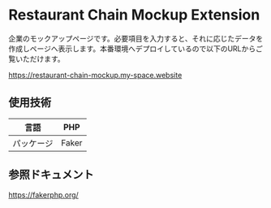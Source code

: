 # Restaurant Chain Mockup Extension
企業のモックアップページです。必要項目を入力すると、それに応じたデータを作成しページへ表示します。本番環境へデプロイしているので以下のURLからご覧いただけます。

https://restaurant-chain-mockup.my-space.website

## 使用技術
| 言語 | PHP |
 --- | --- |
パッケージ | Faker

## 参照ドキュメント
https://fakerphp.org/
